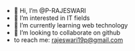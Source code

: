 - 👋 Hi, I’m @P-RAJESWARI
- 👀 I’m interested in IT fields
- 🌱 I’m currently learning web technology
- 💞️ I’m looking to collaborate on github
-    to reach me: rajeswari19p@gmail.com

<!---
P-RAJESWARI/P-RAJESWARI is a ✨ special ✨ repository because its `README.md` (this file) appears on your GitHub profile.
You can click the Preview link to take a look at your changes.
--->
